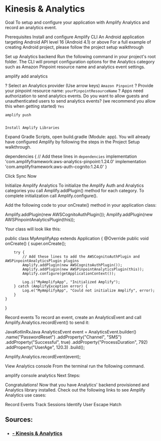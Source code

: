 #  Kinesis & Analytics

Goal
To setup and configure your application with Amplify Analytics and record an analytics event.

Prerequisites
Install and configure Amplify CLI
An Android application targeting Android API level 16 (Android 4.1) or above
For a full example of creating Android project, please follow the project setup walkthrough


Set up Analytics backend
Run the following command in your project's root folder. The CLI will prompt configuration options for the Analytics category such as Amazon Pinpoint resource name and analytics event settings.



amplify add analytics


? Select an Analytics provider (Use arrow keys)
    `Amazon Pinpoint`
? Provide your pinpoint resource name:
    `yourPinpointResourceName`
? Apps need authorization to send analytics events. Do you want to allow guests and unauthenticated users to send analytics events? (we recommend you allow this when getting started)
    `Yes`

    amplify push


    Install Amplify Libraries
Expand Gradle Scripts, open build.gradle (Module: app). You will already have configured Amplify by following the steps in the Project Setup walkthrough.

dependencies {
    // Add these lines in `dependencies`
    implementation 'com.amplifyframework:aws-analytics-pinpoint:1.24.0'
    implementation 'com.amplifyframework:aws-auth-cognito:1.24.0'
}

Click Sync Now

Initialize Amplify Analytics
To initialize the Amplify Auth and Analytics categories you call Amplify.addPlugin() method for each category. To complete initialization call Amplify.configure().

Add the following code to your onCreate() method in your application class:

Amplify.addPlugin(new AWSCognitoAuthPlugin());
Amplify.addPlugin(new AWSPinpointAnalyticsPlugin(this));

Your class will look like this:

public class MyAmplifyApp extends Application {
    @Override
    public void onCreate() {
        super.onCreate();

        try {
            // Add these lines to add the AWSCognitoAuthPlugin and AWSPinpointAnalyticsPlugin plugins
            Amplify.addPlugin(new AWSCognitoAuthPlugin());
            Amplify.addPlugin(new AWSPinpointAnalyticsPlugin(this));
            Amplify.configure(getApplicationContext());

            Log.i("MyAmplifyApp", "Initialized Amplify");
        } catch (AmplifyException error) {
            Log.e("MyAmplifyApp", "Could not initialize Amplify", error);
        }
    }
}


Record events
To record an event, create an AnalyticsEvent and call Amplify.Analytics.recordEvent() to send it:

JavaKotlinRxJava
AnalyticsEvent event = AnalyticsEvent.builder()
    .name("PasswordReset")
    .addProperty("Channel", "SMS")
    .addProperty("Successful", true)
    .addProperty("ProcessDuration", 792)
    .addProperty("UserAge", 120.3)
    .build();

Amplify.Analytics.recordEvent(event);


View Analytics console
From the terminal run the following command.

amplify console analytics
Next Steps:

Congratulations! Now that you have Analytics' backend provisioned and Analytics library installed. Check out the following links to see Amplify Analytics use cases:

Record Events
Track Sessions
Identify User
Escape Hatch

## Sources:
- ### [- Kinesis & Analytics ](https://docs.amplify.aws/lib/analytics/getting-started/q/platform/android/#record-events)